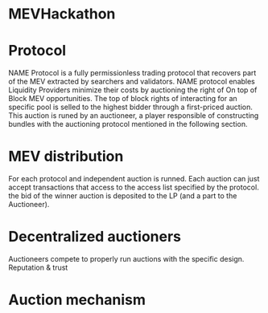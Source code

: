 # MEVHackathon



# Protocol

NAME Protocol is a fully permissionless trading protocol that recovers part of the MEV extracted by searchers and validators. NAME protocol enables Liquidity Providers minimize their costs by auctioning the right of On top of Block MEV opportunities. The top of block rights of interacting for an specific pool is selled to the highest bidder through a first-priced auction. This auction is runed by an auctioneer, a player responsible of constructing bundles with the auctioning protocol mentioned in the following section. 


# MEV distribution

For each protocol and independent auction is runned. Each auction can just accept transactions that access to the access list specified by the protocol. the bid of the winner auction is deposited to the LP (and a part to the Auctioneer).

# Decentralized auctioners
Auctioneers compete to properly run auctions with the specific design. Reputation & trust

# Auction mechanism

